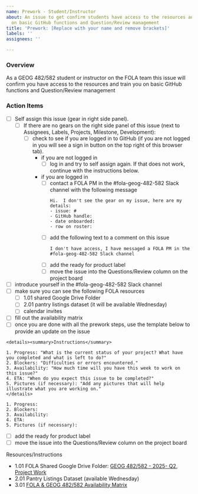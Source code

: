 ```yaml
---
name: Prework - Student/Instructor
about: An issue to get confirm students have access to the resources and train them
  on basic GitHub functions and Question/Review management
title: 'Prework: [Replace with your name and remove brackets]'
labels: ''
assignees: ''

---
```


### Overview
As a GEOG 482/582 student or instructor on the FOLA team this issue will confirm you have access to the resources and train you on basic GitHub functions and Question/Review management

### Action Items
- [ ] Self assign this issue (gear in right side panel).  
  - [ ] If there are no gears on the right side panel of this issue (next to Assignees, Labels, Projects, Milestone, Development): 
     - [ ] check to see if you are logged in to GitHub (if you are not logged in you will see a sign in button on the top right of this browser tab).  
         - if you are not logged in
            - [ ] log in and try to self assign again.  If that does not work, continue with the instructions below.
         - if you are logged in
            - [ ] contact a FOLA PM in the #fola-geog-482-582 Slack channel with the following message
               ```
               Hi.  I don't see the gear on my issue, here are my details:
               - issue: #
               - GitHub handle:
               - date onboarded:
               - row on roster:               
               ```
            - [ ] add the following text to a comment on this issue
               ```
               I don't have access, I have messaged a FOLA PM in the #fola-geog-482-582 Slack channel 

               ```
            - [ ] add the ready for product label
            - [ ] move the issue into the Questions/Review column on the project board
- [ ] introduce yourself in the #fola-geog-482-582 Slack channel
- [ ] make sure you can see the following FOLA resources
  - [ ] 1.01 shared Google Drive Folder
  - [ ] 2.01 pantry listings dataset (it will be available Wednesday)
  - [ ] calendar invites
- [ ] fill out the availability matrix
- [ ] once you are done with all the prework steps, use the template below to provide an update on the issue

```
<details><summary>Instructions</summary>

1. Progress: "What is the current status of your project? What have you completed and what is left to do?"
2. Blockers: "Difficulties or errors encountered."
3. Availability: "How much time will you have this week to work on this issue?"
4. ETA: "When do you expect this issue to be completed?"
5. Pictures (if necessary): "Add any pictures that will help illustrate what you are working on."
</details> 

1. Progress: 
2. Blockers: 
3. Availability:
4. ETA:
5. Pictures (if necessary): 
```
- [ ] add the ready for product label
- [ ] move the issue into the Questions/Review column on the project board

Resources/Instructions

- 1.01 FOLA Shared Google Drive Folder: [GEOG 482/582 - 2025- Q2, Project Work](https://drive.google.com/drive/folders/1McC5scDudg9gQhsrPS66JElFf8PXY9Lj)
- 2.01 Pantry Listings Dataset (available Wednesday)
- 3.01 [ FOLA & GEOG 482/582 Availability Matrix](https://docs.google.com/spreadsheets/d/1B-Gvuc8VbNcCk-2ylbvI7yaRZfZ5mQsw86OwfWy_6t0/edit?gid=0#gid=0)
